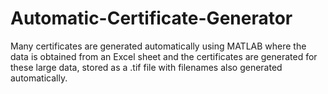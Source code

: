 # Automatic-Certificate-Generator
Many certificates are generated automatically using MATLAB where the data is obtained from an Excel sheet and the certificates are generated for these large data, stored as a .tif file with filenames also generated automatically.
